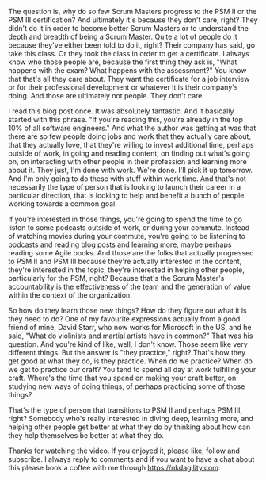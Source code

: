 The question is, why do so few Scrum Masters progress to the PSM II or the PSM III certification? And ultimately it's because they don't care, right? They didn't do it in order to become better Scrum Masters or to understand the depth and breadth of being a Scrum Master. Quite a lot of people do it because they've either been told to do it, right? Their company has said, go take this class. Or they took the class in order to get a certificate. I always know who those people are, because the first thing they ask is, "What happens with the exam? What happens with the assessment?" You know that that's all they care about. They want the certificate for a job interview or for their professional development or whatever it is their company's doing. And those are ultimately not people. They don't care.

I read this blog post once. It was absolutely fantastic. And it basically started with this phrase. "If you're reading this, you're already in the top 10% of all software engineers." And what the author was getting at was that there are so few people doing jobs and work that they actually care about, that they actually love, that they're willing to invest additional time, perhaps outside of work, in going and reading content, on finding out what's going on, on interacting with other people in their profession and learning more about it. They just, I'm done with work. We're done. I'll pick it up tomorrow. And I'm only going to do these with stuff within work time. And that's not necessarily the type of person that is looking to launch their career in a particular direction, that is looking to help and benefit a bunch of people working towards a common goal.

If you're interested in those things, you're going to spend the time to go listen to some podcasts outside of work, or during your commute. Instead of watching movies during your commute, you're going to be listening to podcasts and reading blog posts and learning more, maybe perhaps reading some Agile books. And those are the folks that actually progressed to PSM II and PSM III because they're actually interested in the content, they're interested in the topic, they're interested in helping other people, particularly for the PSM, right? Because that's the Scrum Master's accountability is the effectiveness of the team and the generation of value within the context of the organization.

So how do they learn those new things? How do they figure out what it is they need to do? One of my favourite expressions actually from a good friend of mine, David Starr, who now works for Microsoft in the US, and he said, "What do violinists and martial artists have in common?" That was his question. And you're kind of like, well, I don't know. Those seem like very different things. But the answer is "they practice," right? That's how they get good at what they do, is they practice. When do we practice? When do we get to practice our craft? You tend to spend all day at work fulfilling your craft. Where's the time that you spend on making your craft better, on studying new ways of doing things, of perhaps practicing some of those things?

That's the type of person that transitions to PSM II and perhaps PSM III, right? Somebody who's really interested in diving deep, learning more, and helping other people get better at what they do by thinking about how can they help themselves be better at what they do.

Thanks for watching the video. If you enjoyed it, please like, follow and subscribe. I always reply to comments and if you want to have a chat about this please book a coffee with me through https://nkdagility.com.